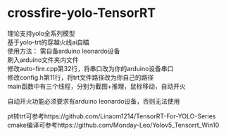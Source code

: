 # crossfire-yolo-TensorRT   
理论支持yolo全系列模型  
基于yolo-trt的穿越火线ai自瞄  
使用方法： 
需自备arduino leonardo设备  
刷入arduino文件夹内文件  
修改auto-fire.cpp第32行，将串口改为你的arduino设备串口  
修改config.h第11行，将trt文件路径改为你自己的路径  
main函数中有三个线程，分别为截图+推理，鼠标移动，自动开火  
  
  
自动开火功能必须要求有arduino leonardo设备，否则无法使用  
  
  
pt转trt可参考https://github.com/Linaom1214/TensorRT-For-YOLO-Series  
cmake编译可参考https://github.com/Monday-Leo/Yolov5_Tensorrt_Win10  
